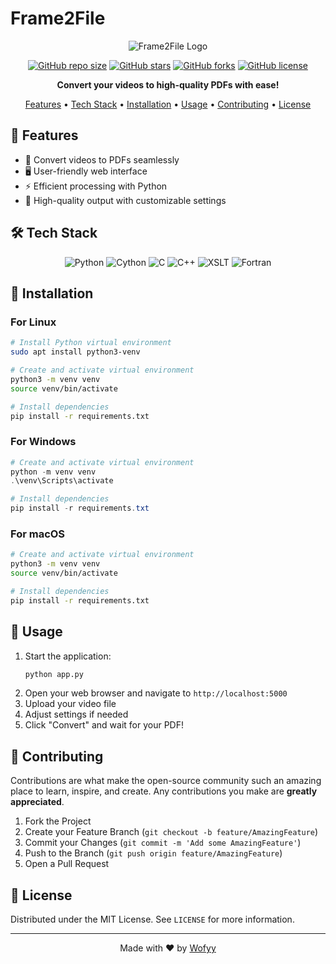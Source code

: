 # Frame2File

<div align="center">

![Frame2File Logo](https://via.placeholder.com/150x150.png?text=F2F)

[![GitHub repo size](https://img.shields.io/github/repo-size/Wofyy/Frame2File?style=for-the-badge)](https://github.com/Wofyy/Frame2File)
[![GitHub stars](https://img.shields.io/github/stars/Wofyy/Frame2File?style=for-the-badge)](https://github.com/Wofyy/Frame2File/stargazers)
[![GitHub forks](https://img.shields.io/github/forks/Wofyy/Frame2File?style=for-the-badge)](https://github.com/Wofyy/Frame2File/network/members)
[![GitHub license](https://img.shields.io/github/license/Wofyy/Frame2File?style=for-the-badge)](https://github.com/Wofyy/Frame2File/blob/main/LICENSE)

**Convert your videos to high-quality PDFs with ease!**

[Features](#features) • [Tech Stack](#tech-stack) • [Installation](#installation) • [Usage](#usage) • [Contributing](#contributing) • [License](#license)

</div>

## 🌟 Features

- 🎥 Convert videos to PDFs seamlessly
- 🖥️ User-friendly web interface
- ⚡ Efficient processing with Python
- 🎨 High-quality output with customizable settings

## 🛠️ Tech Stack

<div align="center">

![Python](https://img.shields.io/badge/Python-91%25-blue?style=for-the-badge&logo=python&logoColor=white)
![Cython](https://img.shields.io/badge/Cython-5.2%25-lightgrey?style=for-the-badge&logo=cython&logoColor=white)
![C](https://img.shields.io/badge/C-2.5%25-yellow?style=for-the-badge&logo=c&logoColor=white)
![C++](https://img.shields.io/badge/C++-0.9%25-green?style=for-the-badge&logo=c%2B%2B&logoColor=white)
![XSLT](https://img.shields.io/badge/XSLT-0.3%25-red?style=for-the-badge&logo=xml&logoColor=white)
![Fortran](https://img.shields.io/badge/Fortran-0.1%25-blueviolet?style=for-the-badge&logo=fortran&logoColor=white)

</div>

## 🚀 Installation

### For Linux

```bash
# Install Python virtual environment
sudo apt install python3-venv

# Create and activate virtual environment
python3 -m venv venv
source venv/bin/activate

# Install dependencies
pip install -r requirements.txt
```

### For Windows

```powershell
# Create and activate virtual environment
python -m venv venv
.\venv\Scripts\activate

# Install dependencies
pip install -r requirements.txt
```

### For macOS

```bash
# Create and activate virtual environment
python3 -m venv venv
source venv/bin/activate

# Install dependencies
pip install -r requirements.txt
```

## 📖 Usage

1. Start the application:
   ```bash
   python app.py
   ```
2. Open your web browser and navigate to `http://localhost:5000`
3. Upload your video file
4. Adjust settings if needed
5. Click "Convert" and wait for your PDF!

## 🤝 Contributing

Contributions are what make the open-source community such an amazing place to learn, inspire, and create. Any contributions you make are **greatly appreciated**.

1. Fork the Project
2. Create your Feature Branch (`git checkout -b feature/AmazingFeature`)
3. Commit your Changes (`git commit -m 'Add some AmazingFeature'`)
4. Push to the Branch (`git push origin feature/AmazingFeature`)
5. Open a Pull Request

## 📄 License

Distributed under the MIT License. See `LICENSE` for more information.

---

<div align="center">

Made with ❤️ by [Wofyy](https://github.com/Wofyy)

</div>
